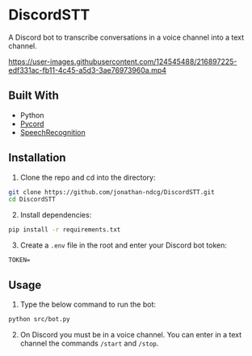 # DiscordSTT

A Discord bot to transcribe conversations in a voice channel into a text channel.

https://user-images.githubusercontent.com/124545488/216897225-edf331ac-fb11-4c45-a5d3-3ae76973960a.mp4

## Built With

* Python
* [Pycord](https://github.com/Pycord-Development/pycord)
* [SpeechRecognition](https://github.com/Uberi/speech_recognition)

## Installation

1. Clone the repo and cd into the directory:

```sh
git clone https://github.com/jonathan-ndcg/DiscordSTT.git
cd DiscordSTT
```

2. Install dependencies:

```sh
pip install -r requirements.txt
```

3. Create a `.env` file in the root and enter your Discord bot token:

```dosini
TOKEN=
```

## Usage

1. Type the below command to run the bot: 

```sh
python src/bot.py
```

2. On Discord you must be in a voice channel. You can enter in a text channel the commands `/start` and `/stop`.
